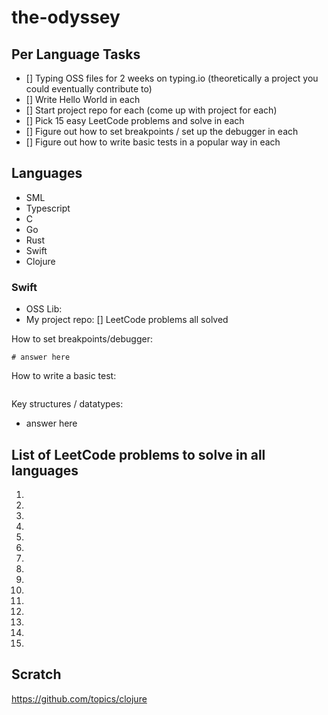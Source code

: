 # the-odyssey


## Per Language Tasks
- [] Typing OSS files for 2 weeks on typing.io (theoretically a project you could eventually contribute to)
- [] Write Hello World in each
- [] Start project repo for each (come up with project for each)
- [] Pick 15 easy LeetCode problems and solve in each
- [] Figure out how to set breakpoints / set up the debugger in each
- [] Figure out how to write basic tests in a popular way in each

## Languages 
- SML
- Typescript
- C
- Go
- Rust
- Swift
- Clojure

### Swift
- OSS Lib: 
- My project repo:
[] LeetCode problems all solved

How to set breakpoints/debugger:
```
# answer here
```

How to write a basic test:
```

```

Key structures / datatypes:
- answer here

## List of LeetCode problems to solve in all languages
1.
2.
3.
4. 
5.
6.
7. 
8. 
9. 
10. 
11. 
12. 
13.
14.
15.

## Scratch
https://github.com/topics/clojure

